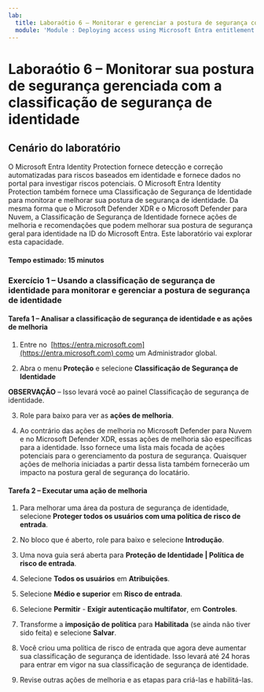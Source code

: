 ```yaml
---
lab:
  title: Laboraótio 6 – Monitorar e gerenciar a postura de segurança com a Classificação de segurança de identidade
  module: 'Module : Deploying access using Microsoft Entra entitlement management'
---
```


# Laboraótio 6 – Monitorar sua postura de segurança gerenciada com a classificação de segurança de identidade

## Cenário do laboratório

O Microsoft Entra Identity Protection fornece detecção e correção automatizadas para riscos baseados em identidade e fornece dados no portal para investigar riscos potenciais. O Microsoft Entra Identity Protection também fornece uma Classificação de Segurança de Identidade para monitorar e melhorar sua postura de segurança de identidade.  Da mesma forma que o Microsoft Defender XDR e o Microsoft Defender para Nuvem, a Classificação de Segurança de Identidade fornece ações de melhoria e recomendações que podem melhorar sua postura de segurança geral para identidade na ID do Microsoft Entra.  Este laboratório vai explorar esta capacidade. 

#### Tempo estimado: 15 minutos

### Exercício 1 – Usando a classificação de segurança de identidade para monitorar e gerenciar a postura de segurança de identidade

#### Tarefa 1 – Analisar a classificação de segurança de identidade e as ações de melhoria

1. Entre no  [https://entra.microsoft.com](https://entra.microsoft.com) como um Administrador global.

2. Abra o menu **Proteção** e selecione **Classificação de Segurança de Identidade**

**OBSERVAÇÃO** – Isso levará você ao painel Classificação de segurança de identidade.

3. Role para baixo para ver as **ações de melhoria**.

4. Ao contrário das ações de melhoria no Microsoft Defender para Nuvem e no Microsoft Defender XDR, essas ações de melhoria são específicas para a identidade.  Isso fornece uma lista mais focada de ações potenciais para o gerenciamento da postura de segurança.  Quaisquer ações de melhoria iniciadas a partir dessa lista também fornecerão um impacto na postura geral de segurança do locatário. 

#### Tarefa 2 – Executar uma ação de melhoria

1. Para melhorar uma área da postura de segurança de identidade, selecione **Proteger todos os usuários com uma política de risco de entrada**.

2. No bloco que é aberto, role para baixo e selecione **Introdução**.

3. Uma nova guia será aberta para **Proteção de Identidade | Política de risco de entrada**.

4. Selecione **Todos os usuários** em **Atribuições**.

5. Selecione **Médio e superior** em **Risco de entrada**.

6. Selecione **Permitir** - **Exigir autenticação multifator**, em **Controles**.

7. Transforme a **imposição de política** para **Habilitada** (se ainda não tiver sido feita) e selecione **Salvar**.

8. Você criou uma política de risco de entrada que agora deve aumentar sua classificação de segurança de identidade.  Isso levará até 24 horas para entrar em vigor na sua classificação de segurança de identidade.

9. Revise outras ações de melhoria e as etapas para criá-las e habilitá-las.
